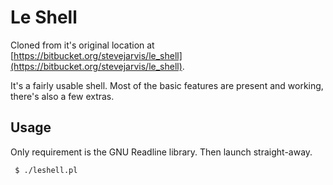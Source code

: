 Le Shell
========

Cloned from it's original location at [https://bitbucket.org/stevejarvis/le_shell](https://bitbucket.org/stevejarvis/le_shell).

It's a fairly usable shell. Most of the basic features are present and working, there's
also a few extras.

Usage
-----

Only requirement is the GNU Readline library. Then launch straight-away.

     $ ./leshell.pl
